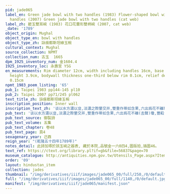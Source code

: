 ```yaml
---
pid: jade065
label_en: Green jade bowl with two handles (1983) Flower-shaped bowl with two bud-shaped
  handles (2007) Green jade bowl with two handles (cat web)
label_zh: 碧玉雙耳碗 (1983) 花口花蕾形雙柄碗 (2007, cat web)
_date: '1789'
object_origin: Mughal
object_type_en: bowl with handles
object_type_zh: 詠痕都斯坦綠玉椀
cultural_context: Mughal
source_collection: NPMT
collection_num: 古玉  1665
dpm_1925_inventory_num: 金1604.4
1925_inventory_loc: 永壽宮 YSG
en_measurements: Rim diameter 12cm, width including handles 16cm, base diameter 6.2cm,
  height 3.9cm, bodywall thickness one-third below rim 0.1cm, relief decor thickness
  0.15cm
npmt_1983_poem_listing: '65'
pub_1: Taipei 1983 pp144-145 pl10
pub_2: Taipei 2007 pp71/245 pl062
text_title_zh: 詠痕都斯坦綠玉椀
inscription_position: Inner wall
inscription_text_zh: '谈以水方濃以韭,淡濃之際暈交并,雙重作蒂如含果,六出爲花不離瓊,豐殺莖柯從節度,毫芒不鄂悉分明,專諸巷裏精工者,三舍眞當退避行。 '
pub_text: '谈以水方濃以韭,淡濃之際暈交并,雙重作蒂如含果,六出爲花不離(去聲)瓊,豐殺(去聲)莖柯從節度,毫芒不(平聲)鄂悉分明,專諸巷裏精工者(蘇州專諸巷出玉工,較痕都水磨所爲遠不及),三舍眞當退避行。 '
pub_text_source: 御製詩
pub_text_volume: 五集
pub_text_chapter: 卷48
pub_text_page: 頁4
sexagenary_year: 己酉
reign_year: "(乾隆五十四年1789年)"
notes_detail: 此詩加琢於該玉碗之器表, 藏於本院,品號金一六0四4,圖版拾,插圖46。
text_ref: https://ctext.org/library.pl?if=gb&file=56837&page=70
museum_catalogue: http://antiquities.npm.gov.tw/Utensils_Page.aspx?ItemId=52084
order: '09'
layout: hindustan_item
collection: jades
thumbnail: "/img/derivatives/iiif/images/jade065_00/full/250,/0/default.jpg"
full: "/img/derivatives/iiif/images/jade065_00/full/1140,/0/default.jpg"
manifest: "/img/derivatives/iiif/jade065/manifest.json"
---
```

